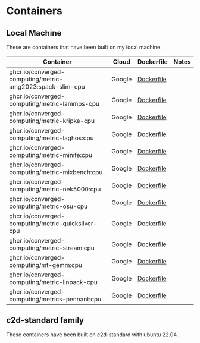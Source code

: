 # Containers

## Local Machine

These are containers that have been built on my local machine.

| Container                                                      | Cloud      | Dockerfile                          | Notes             |
|----------------------------------------------------------------|-----------|------------------------------------|--------------------|
| ghcr.io/converged-computing/metric-amg2023:spack-slim-cpu | Google |[Dockerfile](amg2023) |  |
| ghcr.io/converged-computing/metric-lammps-cpu             | Google |[Dockerfile](lammps) | |
| ghcr.io/converged-computing/metric-kripke-cpu             | Google |[Dockerfile](kripke)  | |
| ghcr.io/converged-computing/metric-laghos:cpu             | Google |[Dockerfile](laghos)  | |
| ghcr.io/converged-computing/metric-minife:cpu             | Google |[Dockerfile](minife)  | | 
| ghcr.io/converged-computing/metric-mixbench:cpu           | Google |[Dockerfile](mixbench)| |
| ghcr.io/converged-computing/metric-nek5000:cpu            | Google |[Dockerfile](nek5000) | |
| ghcr.io/converged-computing/metric-osu-cpu                | Google |[Dockerfile](osu) | |
| ghcr.io/converged-computing/metric-quicksilver-cpu        | Google |[Dockerfile](quicksilver) | |
| ghcr.io/converged-computing/metric-stream:cpu             | Google |[Dockerfile](stream) | |
| ghcr.io/converged-computing/mt-gemm:cpu                   | Google |[Dockerfile](mt-gemm-base)| |
| ghcr.io/converged-computing/metric-linpack-cpu            | Google |[Dockerfile](linpack) | |  
| ghcr.io/converged-computing/metrics-pennant:cpu            | Google |[Dockerfile](pennant) | |  

## c2d-standard family

These containers have been built on c2d-standard with ubuntu 22.04.


